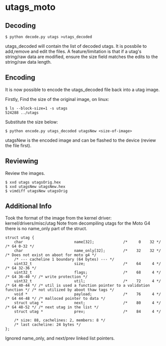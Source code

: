 # utags_moto
## Decoding
```
$ python decode.py utags >utags_decoded
```
utags_decoded will contain the list of decoded utags.
It is possbile to add,remove and edit the files. A feature/limitation is that if a utag's string/raw data are modified, ensure the size field matches the edits to the string/raw data length.

## Encoding
It is now possible to encode the utags_decoded file back into a utag image.

Firstly, Find the size of the original image, on linux:
```
$ ls --block-size=1 -s utags
524288 ../utags
```
Substitute the size below:
```
$ python encode.py utags_decoded utagsNew <size-of-image>
```
utagsNew is the encoded image and can be flashed to the device (review the file first).

## Reviewing
Review the images.
```
$ xxd utags utagsOrig.hex
$ xxd utagsNew utagsNew.hex
$ vimdiff utagsNew utagsOrig
```

## Additional Info
Took the format of the image from the kernel driver: kernel/drivers/misc/utag
Note from decompiling utags for the Moto G4 there is no name_only part of the struct.

```
struct utag {
	char                       name[32];             /*     0    32 */ /* G4 0-32 */
	char                       name_only[32];        /*    32    32 */ /* Does not exist on aboot for moto g4 */
	/* --- cacheline 1 boundary (64 bytes) --- */
	uint32_t                   size;                 /*    64     4 */ /* G4 32-36 */
	uint32_t                   flags;                /*    68     4 */ /* G4 36-40 */ /* write protection */
	uint32_t                   util;                 /*    72     4 */ /* G4 40-44 */ /* util is used a function pointer to a validation function */ /* not utilized by aboot thaw tags */
	void *                     payload;              /*    76     4 */ /* G4 44-48 */ /* malloced pointer to data */
	struct utag *              next;                 /*    80     4 */ /* G4 48-52 */ /* next utag in the list */
	struct utag *              prev;                 /*    84     4 */

	/* size: 88, cachelines: 2, members: 8 */
	/* last cacheline: 24 bytes */
};
```
Ignored name_only, and next/prev linked list pointers.
